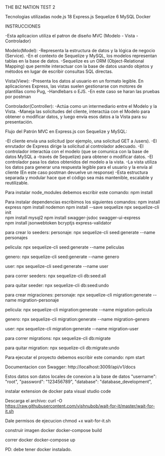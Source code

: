THE BIZ NATION TEST 2

Tecnologias utilizadas
node.js 18
Express.js
Sequelize 6
MySQL
Docker

INSTRUCCIONES

-Esta aplicacion utiliza el patron de diseño MVC (Modelo - Vista - Controlador)

Modelo(Model): 
-Representa la estructura de datos y la lógica de negocio (Service).
-En el contexto de Sequelize y MySQL, los modelos representan tablas en la base de datos.
-Sequelize es un ORM (Object-Relational Mapping) que permite interactuar con la base de datos usando objetos y métodos en lugar de escribir consultas SQL directas.

Vista(View):
-Presenta los datos al usuario en un formato legible.
En aplicaciones Express, las vistas suelen gestionarse con motores de plantillas como Pug, -Handlebars o EJS.
-En este caso se haran las pruebas por postman

Controlador(Controller):
-Actúa como un intermediario entre el Modelo y la Vista.
-Maneja las solicitudes del cliente, interactúa con el Modelo para obtener o modificar datos, y luego envía esos datos a la Vista para su presentación.

Flujo del Patrón MVC en Express.js con Sequelize y MySQL:

-El cliente envía una solicitud (por ejemplo, una solicitud GET a /users).
-El enrutador de Express dirige la solicitud al controlador adecuado.
-El controlador interactúa con el modelo (que se comunica con la base de datos MySQL a -través de Sequelize) para obtener o modificar datos.
-El controlador pasa los datos obtenidos del modelo a la vista.
-La vista utiliza los datos para generar una respuesta legible para el usuario y la envía al cliente (En este caso postman devuelve un response)
-Esta estructura separada y modular hace que el código sea más mantenible, escalable y reutilizable.

Para instalar node_modules debemos escribir este comando: npm install

Para instalar dependencias escribimos los siguientes comandos:
npm install express
npm install nodemon
npm install --save sequelize
npx sequelize-cli init     
npm install mysql2
npm install swagger-jsdoc swagger-ui-express   
npm install jsonwebtoken bcryptjs express-validator

para crear lo seeders:
personaje:
npx sequelize-cli seed:generate --name personajes

pelicula:
npx sequelize-cli seed:generate --name peliculas

genero:
npx sequelize-cli seed:generate --name genero

user:
npx sequelize-cli seed:generate --name user

para correr seeders:
npx sequelize-cli db:seed:all  

para quitar seeder:
npx sequelize-cli db:seed:undo

para crear migraciones:
personaje:
npx sequelize-cli migration:generate --name migration-personaje

pelicula:
npx sequelize-cli migration:generate --name migration-pelicula

genero:
npx sequelize-cli migration:generate --name migration-genero

user:
npx sequelize-cli migration:generate --name migration-user

para correr migrations:
npx sequelize-cli db:migrate

para quitar migration:
npx sequelize-cli db:migrate:undo

Para ejecutar el proyecto debemos escribir este comando: npm start

Documentacion con Swagger:
http://localhost:3009/api/v1/docs

Estos datos son datos locales de conexion a la base de datos
"username": "root",
"password": "123456789",
"database": "database_development",

instalar extension de docker pata visual studio code

Descarga el archivo:
curl -O https://raw.githubusercontent.com/vishnubob/wait-for-it/master/wait-for-it.sh

Dale permisos de ejecucion
chmod +x wait-for-it.sh

construir imagen docker
docker-compose build

correr docker
docker-compose up

PD: debe tener docker instalado.